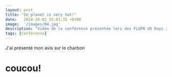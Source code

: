 ```yaml
---
layout: post
title: "Ze planet is very hot!"
date:   2024-10-02 15:01:35 +0300
image:  '/images/04.jpg'
description: "Vidéo de la conférence présentée lors des FLUPA UX Days 2018 à la Cité des Sciences et de l'Industrie de Paris."
tags: [Conférence]
---
```


J'ai présenté mon avis sur le charbon 

# coucou!